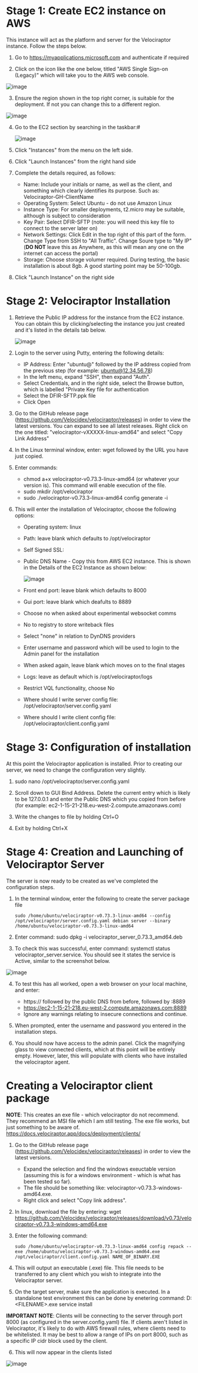 

# Stage 1: Create EC2 instance on AWS

This instance will act as the platform and server for the Velociraptor instance. Follow the steps below.

1. Go to https://myapplications.microsoft.com and authenticate if required

2. Click on the icon like the one below, titled "AWS Single Sign-on (Legacy)" which will take you to the AWS web console.

![image](https://github.com/user-attachments/assets/7736c2ff-64b5-4823-b514-a614864290e2)

3. Ensure the region shown in the top right corner, is suitable for the deployment. If not you can change this to a different region.

![image](https://github.com/user-attachments/assets/349ddea5-5012-4968-8a42-c7921e707679)

4. Go to the EC2 section by searching in the taskbar:#

   ![image](https://github.com/user-attachments/assets/adc6ec8f-2a12-45e5-9c24-1a8ed95eec70)

5. Click "Instances" from the menu on the left side.

6. Click "Launch Instances" from the right hand side
   
7. Complete the details required, as follows:

    * Name: Include your initials or name, as well as the client, and something which clearly identifies its purpose. Such as: Velociraptor-GH-ClientName
    * Operating System: Select Ubuntu - do not use Amazon Linux
    * Instance Type:  For smaller deployments, t2.micro may be suitable, although is subject to consideration
    * Key Pair: Select DFIR-SFTP (note: you will need this key file to connect to the server later on)
    * Network Settings: Click Edit in the top right of this part of the form. Change Type from SSH to "All Traffic". Change Soure type to "My IP" (**DO NOT** leave this as Anywhere, as this will mean any one on the internet can access the portal)
    * Storage: Choose storage volumer required. During testing, the basic installation is about 8gb. A good starting point may be 50-100gb.
        
8. Click "Launch Instance" on the right side

# Stage 2: Velociraptor Installation

1. Retrieve the Public IP address for the instance from the EC2 instance. You can obtain this by clicking/selecting the instance you just created and it's listed in the details tab below.

   ![image](https://github.com/user-attachments/assets/eb95b0d6-79b0-45b2-a768-3cc409544d80)

2. Login to the server using Putty, entering the following details:
   
     * IP Address: Enter "ubuntu@" followed by the IP address copied from the previous step (for example: ubuntu@12.34.56.78)
     * In the left menu, expand "SSH", then expand "Auth".
     * Select Credentials, and in the right side, select the Browse button, which is labelled "Private Key file for authentication
     * Select the DFIR-SFTP.ppk file
     * Click Open
  
3. Go to the GitHub release page (https://github.com/Velocidex/velociraptor/releases) in order to view the latest versions. You can expand to see all latest releases. Right click on the one titled: "velociraptor-vXXXXX-linux-amd64" and select "Copy Link Address"

4. In the Linux terminal window, enter: wget followed by the URL you have just copied.
   
5. Enter commands:

    * chmod a+x velociraptor-v0.73.3-linux-amd64 (or whatever your version is). This command will enable execution of the file.
    * sudo mkdir /opt/velociraptor
    * sudo ./velociraptor-v0.73.3-linux-amd64 config generate -i
  
9. This will enter the installation of Velociraptor, choose the following options:
    * Operating system: linux
    * Path: leave blank which defaults to /opt/velociraptor
    * Self Signed SSL:
    * Public DNS Name - Copy this from AWS EC2 instance. This is shown in the Details of the EC2 Instance as shown below:

      ![image](https://github.com/user-attachments/assets/d07c2541-4492-44f2-8e62-26b02eeaa310)

    * Front end port: leave blank which defaults to 8000
    * Gui port: leave blank which deafults to 8889
    * Choose no when asked about experimental websocket comms
    * No to registry to store writeback files
    * Select "none" in relation to DynDNS providers
    * Enter username and password which will be used to login to the Admin panel for the installation
    * When asked again, leave blank which moves on to the final stages
    * Logs: leave as default which is /opt/velociraptor/logs
    * Restrict VQL functionality, choose No
    * Where should I write server config file: /opt/velociraptor/server.config.yaml
    * Where should I write client config file: /opt/velociraptor/client.config.yaml


# Stage 3: Configuration of installation

At this point the Velociraptor application is installed. Prior to creating our server, we need to change the configuration very slightly.

1. sudo nano /opt/velociraptor/server.config.yaml
   
2. Scroll down to GUI Bind Address. Delete the current entry which is likely to be 127.0.0.1 and enter the Public DNS which you copied from before (for example: ec2-1-15-21-218.eu-west-2.compute.amazonaws.com)

3. Write the changes to file by holding Ctrl+O

4. Exit by holding Ctrl+X

# Stage 4: Creation and Launching of Velociraptor Server

The server is now ready to be created as we've completed the configuration steps.

1. In the terminal window, enter the following to create the server package file
   
   ```
   sudo /home/ubuntu/velociraptor-v0.73.3-linux-amd64 --config /opt/velociraptor/server.config.yaml debian server --binary /home/ubuntu/velociraptor-v0.73.3-linux-amd64
   ```
  
2. Enter command: sudo dpkg -i velociraptor_server_0.73.3_amd64.deb

3. To check this was successful, enter command: systemctl status velociraptor_server.service. You should see it states the service is Active, similar to the screenshot below.
   
![image](https://github.com/user-attachments/assets/ef9d5014-20be-4337-b797-6e6231215986)

4. To test this has all worked, open a web browser on your local machine, and enter:

      * https:// followed by the public DNS from before, followed by :8889
      * https://ec2-1-15-21-218.eu-west-2.compute.amazonaws.com:8889
      * Ignore any warnings relating to insecure connections and continue.
   
5. When prompted, enter the username and password you entered in the installation steps.
  
6. You should now have access to the admin panel. Click the magnifying glass to view connected clients, which at this point will be entirely empty. However, later, this will populate with clients who have installed the velociraptor agent.

# Creating a Velociraptor client package 

**NOTE**: This creates an exe file - which velociraptor do not recommend. They recommend an MSI file which I am still testing. The exe file works, but just something to be aware of. https://docs.velociraptor.app/docs/deployment/clients/ 

1. Go to the GitHub release page (https://github.com/Velocidex/velociraptor/releases) in order to view the latest versions.
      * Expand the selection and find the windows exeuctable version (assuming this is for a windows environment - which is what has been tested so far).
      * The file should be something like: velociraptor-v0.73.3-windows-amd64.exe.
      * Right click and select "Copy link address".

2. In linux, download the file by entering: wget https://github.com/Velocidex/velociraptor/releases/download/v0.73/velociraptor-v0.73.3-windows-amd64.exe

3. Enter the following command:

   ```
   sudo /home/ubuntu/velociraptor-v0.73.3-linux-amd64 config repack --exe /home/ubuntu/velociraptor-v0.73.3-windows-amd64.exe /opt/velociraptor/client.config.yaml NAME_OF_BINARY.EXE
   ```
4. This will output an executable (.exe) file. This file needs to be transferred to any client which you wish to integrate into the Velociraptor server.

5. On the target server, make sure the application is executed. In a standalone test environment this can be done by enetering command: D:\<FILENAME>.exe service install

**IMPORTANT NOTE**: Clients will be connecting to the server through port 8000 (as configured in the server.config.yaml) file. If clients aren't listed in Velociraptor, it's likely to do with AWS firewall rules, where clients need to be whitelisted. It may be best to allow a range of IPs on port 8000, such as a specific IP cidr block used by the client.

6. This will now appear in the clients listed

![image](https://github.com/user-attachments/assets/67eecd81-0004-49ff-8ee0-06c1f0934e5d)



